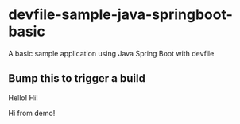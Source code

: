 # devfile-sample-java-springboot-basic
A basic sample application using Java Spring Boot with devfile


## Bump this to trigger a build
Hello!
Hi!


Hi from demo!
